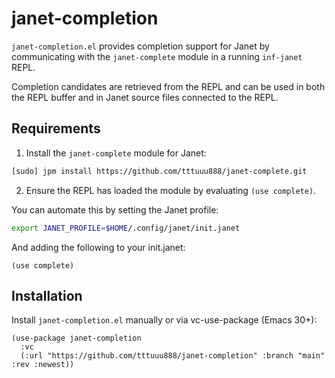 # janet-completion

`janet-completion.el` provides completion support for Janet by communicating with the `janet-complete` module in a running `inf-janet` REPL.

Completion candidates are retrieved from the REPL and can be used in both the REPL buffer and in Janet source files connected to the REPL.

## Requirements

1. Install the `janet-complete` module for Janet:

```sh
[sudo] jpm install https://github.com/tttuuu888/janet-complete.git
```

2. Ensure the REPL has loaded the module by evaluating `(use complete)`.

You can automate this by setting the Janet profile:

```sh
export JANET_PROFILE=$HOME/.config/janet/init.janet
```

And adding the following to your init.janet:

```
(use complete)
```

## Installation

Install `janet-completion.el` manually or via vc-use-package (Emacs 30+):

```emacs-lisp
(use-package janet-completion
  :vc
  (:url "https://github.com/tttuuu888/janet-completion" :branch "main" :rev :newest))

```
